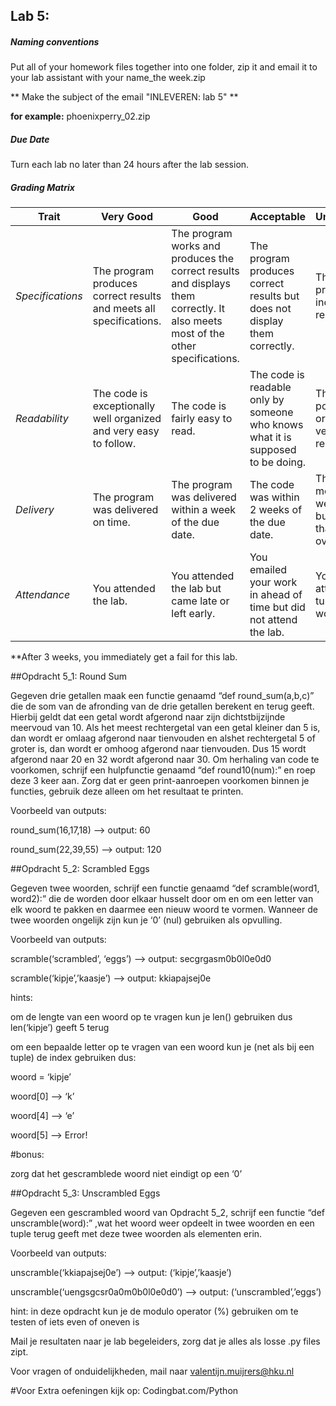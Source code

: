 ## Lab 5: 
 
##### Naming conventions 

Put all of your homework files together into one folder, zip it and email it to your lab assistant with your name_the week.zip 

** Make the subject of the email "INLEVEREN: lab 5" **

**for example:** 
phoenixperry_02.zip


##### Due Date 

Turn each lab no later than 24 hours after the lab session. 

##### Grading Matrix 

Trait | Very Good | Good | Acceptable | Unsatisfactory	
--- |--- | --- | --- | --- |
| *Specifications* | The program produces correct results and meets all specifications. | The program works and produces the correct results and displays them correctly. It also meets most of the other specifications. | The program produces correct results but does not display them correctly. | The program is producing incorrect results.
*Readability* | The code is exceptionally well organized and very easy to follow. | The code is fairly easy to read. | The code is readable only by someone who knows what it is supposed to be doing.| The code is poorly organized and very difficult to read.|
*Delivery* | The program was delivered on time. | The program was delivered within a week of the due date. | The code was within 2 weeks of the due date. | The code was more than 2 weeks overdue but no later than 3 weeks overdue. |
*Attendance* | You attended the lab. | You attended the lab but came late or left early. | You emailed your work in ahead of time but did not attend the lab. | You did not attend and you turned your work in on time |

**After 3 weeks, you immediately get a fail for this lab. 


##Opdracht 5_1: Round Sum

Gegeven drie getallen maak een functie genaamd “def round_sum(a,b,c)” die de som van de afronding van de drie getallen berekent en terug geeft. Hierbij geldt dat een getal wordt afgerond naar zijn dichtstbijzijnde meervoud van 10. Als het meest rechtergetal van een getal kleiner dan 5 is, dan wordt er omlaag afgerond naar tienvouden en alshet rechtergetal 5 of groter is, dan wordt er omhoog afgerond naar tienvouden. Dus 15 wordt afgerond naar 20 en 32 wordt afgerond naar 30.  Om herhaling van code te voorkomen, schrijf een hulpfunctie genaamd “def round10(num):” en roep deze 3 keer aan. Zorg dat er geen print-aanroepen voorkomen binnen je functies, gebruik deze alleen om het resultaat te printen.

Voorbeeld van outputs:

round_sum(16,17,18)   –>  output: 60

round_sum(22,39,55) –>  output: 120

 

##Opdracht 5_2: Scrambled Eggs

Gegeven twee woorden, schrijf een functie genaamd “def scramble(word1, word2):” die de worden door elkaar husselt door om en om een letter van elk woord te pakken en daarmee een nieuw woord te vormen. Wanneer de twee woorden ongelijk zijn kun je ‘0’ (nul) gebruiken als opvulling.

Voorbeeld van outputs:

scramble(‘scrambled’, ‘eggs’) –> output: secgrgasm0b0l0e0d0

scramble(‘kipje’,’kaasje’) –> output:  kkiapajsej0e

hints:

om de lengte van een woord op te vragen kun je len() gebruiken dus len(‘kipje’)  geeft 5 terug

om een bepaalde letter op te vragen van een woord kun je (net als bij een tuple) de index gebruiken dus:

woord = ‘kipje’

woord[0] –> ‘k’

woord[4] –> ‘e’

woord[5] –> Error!

#bonus:

zorg dat het gescramblede woord niet eindigt op een ‘0’

##Opdracht 5_3: Unscrambled Eggs

Gegeven een gescrambled woord van Opdracht 5_2, schrijf een functie “def unscramble(word):” ,wat het woord weer opdeelt in twee woorden en een tuple terug geeft met deze twee woorden als elementen erin.

Voorbeeld van outputs:

unscramble(‘kkiapajsej0e’)  –> output: (‘kipje’,’kaasje’)

unscramble(‘uengsgcsr0a0m0b0l0e0d0’)  –> output: (‘unscrambled’,’eggs’)

hint: in deze opdracht kun je de modulo operator (%) gebruiken om te testen of iets even of oneven is

 

Mail je resultaten naar je lab begeleiders, zorg dat je alles als losse .py files zipt.

Voor vragen of onduidelijkheden, mail naar valentijn.muijrers@hku.nl

#Voor Extra oefeningen kijk op:
Codingbat.com/Python
